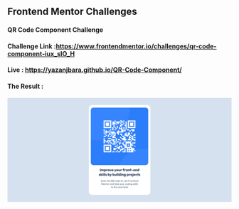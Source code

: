 ## Frontend Mentor Challenges

#### QR Code Component Challenge 

#### Challenge Link :https://www.frontendmentor.io/challenges/qr-code-component-iux_sIO_H

#### Live : https://yazanjbara.github.io/QR-Code-Component/

#### The Result :

![alt text](result3.png)
